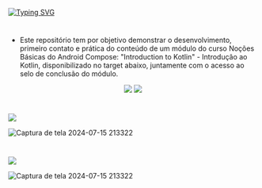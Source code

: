 [![Typing SVG](https://readme-typing-svg.herokuapp.com/?color=76C714&size=35&center=true&vCenter=true&width=1000&lines=Introdução+ao+Kotlin)](https://git.io/typing-svg) 
#
- Este repositório tem por objetivo demonstrar o desenvolvimento, primeiro contato e prática do conteúdo de um módulo do curso Noções Básicas do Android Compose: "Introduction to Kotlin" - Introdução ao Kotlin, disponibilizado no target abaixo, juntamente com o acesso ao selo de conclusão do módulo.

<div align="center"> 
  <a href="https://developer.android.com/courses/pathways/android-basics-compose-unit-1-pathway-1" target="_blank"><img src="https://img.shields.io/badge/Introdução ao Kotlin-343333?style=for-the-badge&logo=android-studio&logoColor=33cc33"></a>
  <a href="https://g.dev/kaangelo" target="_blank"><img src="https://img.shields.io/badge/Selo de Conclusão-343333?style=for-the-badge&logo=android-studio&logoColor=33cc33"></a>
</div>

#
<a href="https://github.com/Kakventura/Introducao_a_programacao_kotlin/blob/exercicio01/exercicio01.kt" target="_blank"><img src="https://img.shields.io/badge/1° Código:-343333?style=for-the-badge&logo=android-studio&logoColor=33cc33"></a>

![Captura de tela 2024-07-15 213322](https://github.com/user-attachments/assets/35e7668b-3f5b-47d5-8d9a-411a89f5db70)

#

<a href="https://github.com/Kakventura/Introducao_a_programacao_kotlin/blob/exercicio01/exercicio01.kt" target="_blank"><img src="https://img.shields.io/badge/1° Código:-343333?style=for-the-badge&logo=android-studio&logoColor=33cc33"></a>

![Captura de tela 2024-07-15 213322](https://github.com/user-attachments/assets/35e7668b-3f5b-47d5-8d9a-411a89f5db70)



